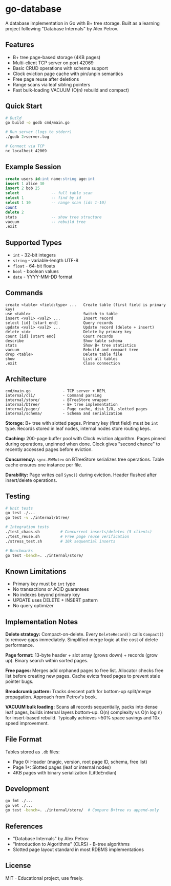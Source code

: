 # go-database

A database implementation in Go with B+ tree storage. Built as a learning project following "Database Internals" by Alex Petrov.

## Features

- B+ tree page-based storage (4KB pages)
- Multi-client TCP server on port 42069
- Basic CRUD operations with schema support
- Clock eviction page cache with pin/unpin semantics
- Free page reuse after deletions
- Range scans via leaf sibling pointers
- Fast bulk-loading VACUUM (O(n) rebuild and compact)

## Quick Start

```bash
# Build
go build -o godb cmd/main.go

# Run server (logs to stderr)
./godb 2>server.log

# Connect via TCP
nc localhost 42069
```

## Example Session

```sql
create users id:int name:string age:int
insert 1 alice 30
insert 2 bob 25
select              -- full table scan
select 1            -- find by id
select 1 10         -- range scan (ids 1-10)
count
delete 2
stats               -- show tree structure
vacuum              -- rebuild tree
.exit
```

## Supported Types

- `int` - 32-bit integers
- `string` - variable-length UTF-8
- `float` - 64-bit floats
- `bool` - boolean values
- `date` - YYYY-MM-DD format

## Commands

```
create <table> <field:type> ...   Create table (first field is primary key)
use <table>                       Switch to table
insert <val1> <val2> ...          Insert record
select [id] [start end]           Query records
update <val1> <val2> ...          Update record (delete + insert)
delete <id>                       Delete by primary key
count [id] [start end]            Count records
describe                          Show table schema
stats                             Show B+ tree statistics
vacuum                            Rebuild and compact tree
drop <table>                      Delete table file
show                              List all tables
.exit                             Close connection
```

## Architecture

```
cmd/main.go              - TCP server + REPL
internal/cli/            - Command parsing
internal/store/          - BTreeStore wrapper
internal/btree/          - B+ tree implementation
internal/pager/          - Page cache, disk I/O, slotted pages
internal/schema/         - Schema and serialization
```

**Storage:** B+ tree with slotted pages. Primary key (first field) must be `int` type. Records stored in leaf nodes, internal nodes store routing keys.

**Caching:** 200-page buffer pool with Clock eviction algorithm. Pages pinned during operations, unpinned when done. Clock gives "second chance" to recently accessed pages before eviction.

**Concurrency:** `sync.RWMutex` on BTreeStore serializes tree operations. Table cache ensures one instance per file.

**Durability:** Page writes call `Sync()` during eviction. Header flushed after insert/delete operations.

## Testing

```bash
# Unit tests
go test ./...
go test -v ./internal/btree/

# Integration tests
./test_chaos.sh         # Concurrent inserts/deletes (5 clients)
./test_reuse.sh         # Free page reuse verification
./stress_test.sh        # 10k sequential inserts

# Benchmarks
go test -bench=. ./internal/store/
```

## Known Limitations

- Primary key must be `int` type
- No transactions or ACID guarantees
- No indexes beyond primary key
- UPDATE uses DELETE + INSERT pattern
- No query optimizer

## Implementation Notes

**Delete strategy:** Compact-on-delete. Every `DeleteRecord()` calls `Compact()` to remove gaps immediately. Simplified merge logic at the cost of delete performance.

**Page format:** 13-byte header + slot array (grows down) + records (grow up). Binary search within sorted pages.

**Free pages:** Merges add orphaned pages to free list. Allocator checks free list before creating new pages. Cache evicts freed pages to prevent stale pointer bugs.

**Breadcrumb pattern:** Tracks descent path for bottom-up split/merge propagation. Approach from Petrov's book.

**VACUUM bulk loading:** Scans all records sequentially, packs into dense leaf pages, builds internal layers bottom-up. O(n) complexity vs O(n log n) for insert-based rebuild. Typically achieves ~50% space savings and 10x speed improvement.

## File Format

Tables stored as `.db` files:
- Page 0: Header (magic, version, root page ID, schema, free list)
- Page 1+: Slotted pages (leaf or internal nodes)
- 4KB pages with binary serialization (LittleEndian)

## Development

```bash
go fmt ./...
go vet ./...
go test -bench=. ./internal/store/  # Compare B+tree vs append-only
```

## References

- "Database Internals" by Alex Petrov
- "Introduction to Algorithms" (CLRS) - B-tree algorithms
- Slotted page layout standard in most RDBMS implementations

## License

MIT - Educational project, use freely.
